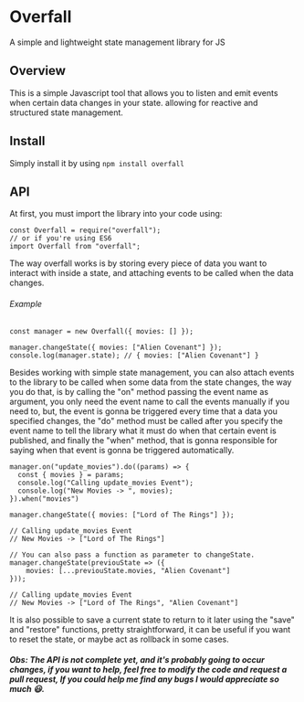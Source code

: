 # Overfall

A simple and lightweight state management library for JS

## Overview

This is a simple Javascript tool that allows you to listen and emit events when certain data changes in your state. allowing for reactive and structured state management.

## Install
Simply install it by using `npm install overfall`

## API

At first, you must import the library into your code using:
```
const Overfall = require("overfall");
// or if you're using ES6
import Overfall from "overfall";
```
The way overfall works is by storing every piece of data you want to interact with inside a state, and attaching events to be called when the data changes.

###### Example
```
const manager = new Overfall({ movies: [] });

manager.changeState({ movies: ["Alien Covenant"] });
console.log(manager.state); // { movies: ["Alien Covenant"] }
```
Besides working with simple state management, you can also attach events to the library to be called when some data from the state changes, the way you do that, is by calling the "on" method passing the event name as argument, you only need the event name to call the events manually if you need to, but, the event is gonna be triggered every time that a data you specified changes, the "do" method must be called after you specify the event name to tell the library what it must do when that certain event is published, and finally the "when" method, that is gonna responsible for saying when that event is gonna be triggered automatically.
```
manager.on("update_movies").do((params) => {
  const { movies } = params;
  console.log("Calling update_movies Event");
  console.log("New Movies -> ", movies);
}).when("movies")

manager.changeState({ movies: ["Lord of The Rings"] });

// Calling update_movies Event
// New Movies -> ["Lord of The Rings"]

// You can also pass a function as parameter to changeState.
manager.changeState(previouState => ({
    movies: [...previouState.movies, "Alien Covenant"]
}));

// Calling update_movies Event
// New Movies -> ["Lord of The Rings", "Alien Covenant"]
```
It is also possible to save a current state to return to it later using the "save" and "restore" functions, pretty straightforward, it can be useful if you want to reset the state, or maybe act as rollback in some cases.

##### Obs: The API is not complete yet, and it's probably going to occur changes, if you want to help, feel free to modify the code and request a pull request, If you could help me find any bugs I would appreciate so much :smiley:.
